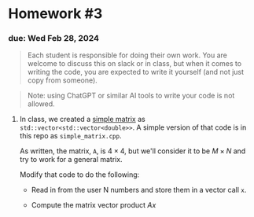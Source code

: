 # Homework #3

### due: Wed Feb 28, 2024

> Each student is responsible for doing their own work.  You are welcome to
> discuss this on slack or in class, but when it comes to writing the code,
> you are expected to write it yourself (and not just copy from someone).

> Note: using ChatGPT or similar AI tools to write your code is not allowed.

1. In class, we created a [simple matrix](https://zingale.github.io/phy504/cxx-matrix-example.html)
   as `std::vector<std::vector<double>>`.  A simple version of that code
   is in this repo as `simple_matrix.cpp`.

   As written, the matrix, `A`, is $4\times 4$, but we'll consider it to be
   $M\times N$ and try to work for a general matrix.

   Modify that code to do the following:

   * Read in from the user N numbers and store them in a vector call `x`.

   * Compute the matrix vector product $A x$
